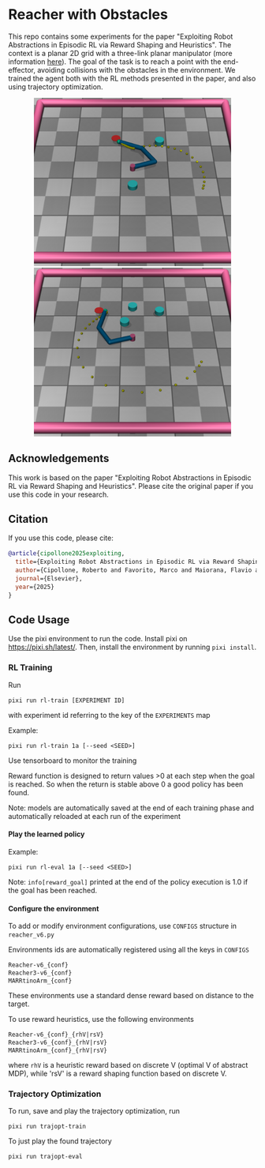 # Reacher with Obstacles
This repo contains some experiments for the paper "Exploiting Robot
Abstractions in Episodic RL via Reward Shaping and Heuristics". The context
is a planar 2D grid with a three-link planar manipulator (more information
[here](https://gymnasium.farama.org/environments/mujoco/reacher/)). The
goal of the task is to reach a point with the end-effector, avoiding
collisions with the obstacles in the environment. We trained the agent both
with the RL methods presented in the paper, and also using trajectory
optimization.

<div align="center">
<img src="assets/env3.png" alt="env" width="400">
</div>

<div align="center">
<img src="assets/env4.png" alt="env" width="400">
</div>


## Acknowledgements

This work is based on the paper "Exploiting Robot Abstractions in Episodic RL via Reward Shaping and Heuristics". Please cite the original paper if you use this code in your research.

## Citation 

If you use this code, please cite:

```bibtex
@article{cipollone2025exploiting,
  title={Exploiting Robot Abstractions in Episodic RL via Reward Shaping and Heuristics},
  author={Cipollone, Roberto and Favorito, Marco and Maiorana, Flavio and De Giacomo, Giuseppe and Iocchi, Luca and Patrizi, Fabio},
  journal={Elsevier},
  year={2025}
}
```

## Code Usage

Use the pixi environment to run the code. Install pixi on
https://pixi.sh/latest/. Then, install the environment by running `pixi
install`.

### RL Training

Run 
    
    pixi run rl-train [EXPERIMENT ID]
with experiment id referring to the key
of the `EXPERIMENTS` map

Example:

    pixi run rl-train 1a [--seed <SEED>]

Use tensorboard to monitor the training

Reward function is designed to return values >0 at each step when the goal is reached.
So when the return is stable above 0 a good policy has been found.

Note: models are automatically saved at the end of each training phase and automatically reloaded at each run of the experiment

#### Play the learned policy

Example:

    pixi run rl-eval 1a [--seed <SEED>]


Note: `info[reward_goal]` printed at the end of the policy execution is 1.0 if the goal has been reached.

#### Configure the environment

To add or modify environment configurations, use `CONFIGS` structure in `reacher_v6.py`

Environments ids are automatically registered using all the keys in `CONFIGS` 

    Reacher-v6_{conf}
    Reacher3-v6_{conf}
    MARRtinoArm_{conf}

These environments use a standard dense reward based on distance to the target.

To use reward heuristics, use the following environments 

    Reacher-v6_{conf}_{rhV|rsV}
    Reacher3-v6_{conf}_{rhV|rsV}
    MARRtinoArm_{conf}_{rhV|rsV}

where `rhV` is a heuristic reward based on discrete V (optimal V of abstract MDP),
while 'rsV' is a reward shaping function based on discrete V.


### Trajectory Optimization

To run, save and play the trajectory optimization, run

    pixi run trajopt-train

To just play the found trajectory

    pixi run trajopt-eval


